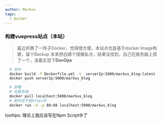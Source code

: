 ```yaml
---
author: Markus
tags: 
  - Docker
---
```

### 构建vuepress站点（本站）
> 最近折腾了一阵子Docker，觉得很方便，本站点也是基于docker Image构建，留个Backup
本来想白嫖个镜像私仓，结果没找到，自己在服务器上搭了一个，准备实现下**DevOps**
```sh
  # 发布
  docker build -f Dockerfile.yml -t  serverIp:5000/markus_blog:latest .
  docker push serverIp:5000/markus_blog

  # 部署
  # 在服务端
  docker pull localhost:5000/markus_blog
  # 暂时还不是https的
  docker run -d -p 80:80 localhost:5000/markus_blog
```
tooltips: 理论上我应该写在Npm Script中了
